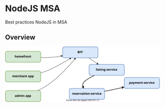 # NodeJS MSA

Best practices NodeJS in MSA

## Overview

![System Design](docs/diagrams/system-design.svg)
